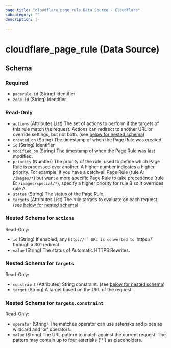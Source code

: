 ```yaml
---
page_title: "cloudflare_page_rule Data Source - Cloudflare"
subcategory: ""
description: |-
  
---
```


# cloudflare_page_rule (Data Source)




<!-- schema generated by tfplugindocs -->
## Schema

### Required

- `pagerule_id` (String) Identifier
- `zone_id` (String) Identifier

### Read-Only

- `actions` (Attributes List) The set of actions to perform if the targets of this rule match the
request. Actions can redirect to another URL or override settings, but
not both. (see [below for nested schema](#nestedatt--actions))
- `created_on` (String) The timestamp of when the Page Rule was created.
- `id` (String) Identifier
- `modified_on` (String) The timestamp of when the Page Rule was last modified.
- `priority` (Number) The priority of the rule, used to define which Page Rule is processed
over another. A higher number indicates a higher priority. For example,
if you have a catch-all Page Rule (rule A: `/images/*`) but want a more
specific Page Rule to take precedence (rule B: `/images/special/*`),
specify a higher priority for rule B so it overrides rule A.
- `status` (String) The status of the Page Rule.
- `targets` (Attributes List) The rule targets to evaluate on each request. (see [below for nested schema](#nestedatt--targets))

<a id="nestedatt--actions"></a>
### Nested Schema for `actions`

Read-Only:

- `id` (String) If enabled, any `http://`` URL is converted to `https://` through a
301 redirect.
- `value` (String) The status of Automatic HTTPS Rewrites.


<a id="nestedatt--targets"></a>
### Nested Schema for `targets`

Read-Only:

- `constraint` (Attributes) String constraint. (see [below for nested schema](#nestedatt--targets--constraint))
- `target` (String) A target based on the URL of the request.

<a id="nestedatt--targets--constraint"></a>
### Nested Schema for `targets.constraint`

Read-Only:

- `operator` (String) The matches operator can use asterisks and pipes as wildcard and 'or' operators.
- `value` (String) The URL pattern to match against the current request. The pattern may contain up to four asterisks ('*') as placeholders.


